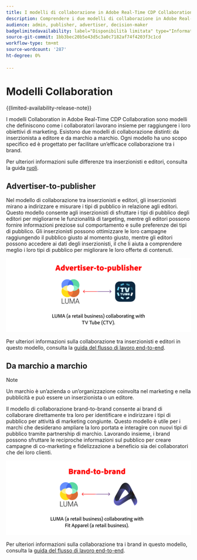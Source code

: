 ```yaml
---
title: I modelli di collaborazione in Adobe Real-Time CDP Collaboration.
description: Comprendere i due modelli di collaborazione in Adobe Real-Time CDP Collaboration
audience: admin, publisher, advertiser, decision-maker
badgelimitedavailability: label="Disponibilità limitata" type="Informative" url="https://helpx.adobe.com/it/legal/product-descriptions/real-time-customer-data-platform-collaboration.html newtab=true"
source-git-commit: 1bb3bec20b5e43d5c3a0c7182af74f4203f3c1cd
workflow-type: tm+mt
source-wordcount: '287'
ht-degree: 0%

---
```


# Modelli Collaboration

{{limited-availability-release-note}}

I modelli Collaboration in Adobe Real-Time CDP Collaboration sono modelli che definiscono come i collaboratori lavorano insieme per raggiungere i loro obiettivi di marketing. Esistono due modelli di collaborazione distinti: da inserzionista a editore e da marchio a marchio. Ogni modello ha uno scopo specifico ed è progettato per facilitare un’efficace collaborazione tra i brand.

Per ulteriori informazioni sulle differenze tra inserzionisti e editori, consulta la guida [ruoli](/help/guide/overview/roles.md).

## Advertiser-to-publisher

Nel modello di collaborazione tra inserzionisti e editori, gli inserzionisti mirano a indirizzare e misurare i tipi di pubblico in relazione agli editori. Questo modello consente agli inserzionisti di sfruttare i tipi di pubblico degli editori per migliorarne le funzionalità di targeting, mentre gli editori possono fornire informazioni preziose sul comportamento e sulle preferenze dei tipi di pubblico. Gli inserzionisti possono ottimizzare le loro campagne raggiungendo il pubblico giusto al momento giusto, mentre gli editori possono accedere ai dati degli inserzionisti, il che li aiuta a comprendere meglio i loro tipi di pubblico per migliorare le loro offerte di contenuti.

![Esempio di collaborazione tra inserzionisti e editori.](/help/assets/overview/advertiser-to-publisher.png)

Per ulteriori informazioni sulla collaborazione tra inserzionisti e editori in questo modello, consulta la [guida del flusso di lavoro end-to-end](/help/guide/overview/end-to-end-workflow.md).

## Da marchio a marchio

>[!NOTE]
>
>Un marchio è un’azienda o un’organizzazione coinvolta nel marketing e nella pubblicità e può essere un inserzionista o un editore.

Il modello di collaborazione brand-to-brand consente ai brand di collaborare direttamente tra loro per identificare e indirizzare i tipi di pubblico per attività di marketing congiunte. Questo modello è utile per i marchi che desiderano ampliare la loro portata e interagire con nuovi tipi di pubblico tramite partnership di marchio. Lavorando insieme, i brand possono sfruttare le reciproche informazioni sul pubblico per creare campagne di co-marketing e fidelizzazione a beneficio sia dei collaboratori che dei loro clienti.

![Esempio di collaborazione brand-to-brand.](/help/assets/overview/brand-to-brand.png)

Per ulteriori informazioni sulla collaborazione tra i brand in questo modello, consulta la [guida del flusso di lavoro end-to-end](/help/guide/overview/end-to-end-workflow.md).

